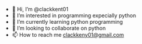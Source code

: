 - 👋 Hi, I’m @clackkent01
- 👀 I’m interested in programming expecially python 
- 🌱 I’m currently learning python programming
- 💞️ I’m looking to collaborate on python 
- 📫 How to reach me clackkeny01@gmail.com

<!---
clackkent01/clackkent01 is a ✨ special ✨ repository because its `README.md` (this file) appears on your GitHub profile.
You can click the Preview link to take a look at your changes.
--->
